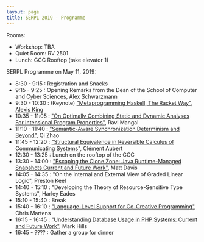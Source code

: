 ```yaml
---
layout: page
title: SERPL 2019 - Programme
---
```


Rooms:
  - Workshop: TBA
  - Quiet Room: RV 2501
  - Lunch: GCC Rooftop (take elevator 1)

SERPL Programme on May 11, 2019:

- 8:30 - 9:15 : Registration and Snacks
- 9:15 - 9:25 : Opening Remarks from the Dean of the School of Computer and Cyber Sciences, Alex Schwarzmann
- 9:30 - 10:30 : (Keynote) ["Metaprogramming Haskell, The Racket Way"](includes/abstracts/Alexis-King.html), [Alexis King](https://lexi-lambda.github.io/resume.html)       
- 10:35 - 11:05 : ["On Optimally Combining Static and Dynamic Analyses For Intensional Program Properties"](includes/abstracts/Ravi-Mangal.pdf), Ravi Mangal
- 11:10 - 11:40 : ["Semantic-Aware Synchronization Determinism and Beyond"](includes/abstracts/Qi-Zhao.pdf), Qi Zhao
- 11:45 - 12:20 : ["Structural Equivalence in Reversible Calculus of Communicating Systems"](includes/abstracts/Clement-Aubert.pdf), Clément Aubert
- 12:30 - 13:25 : Lunch on the rooftop of the GCC
- 13:30 - 14:00 : ["Escaping the Clone Zone: Java Runtime-Managed Snapshots Current and Future Work"](includes/abstracts/Matt-Davis.pdf), Matt Davis
- 14:05 - 14:35 : "On the Internal and External View of Graded Linear Logic", Preston Keel
- 14:40 - 15:10 : "Developing the Theory of Resource-Sensitive Type Systems", Harley Eades
- 15:10 - 15:40 : Break
- 15:40 - 16:10 : ["Language-Level Support for Co-Creative Programming"](includes/abstracts/Chris-Martens.pdf), Chris Martens
- 16:15 - 16:45 : ["Understanding Database Usage in PHP Systems: Current and Future Work"](includes/abstracts/Mark-Hills.pdf), Mark Hills
- 16:45 - ???? : Gather a group for dinner